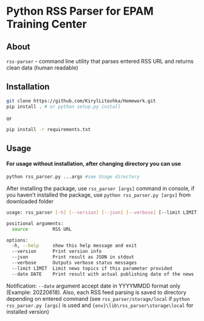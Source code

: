 # Python RSS Parser for EPAM Training Center

## About

`rss-parser` - command line utility that parses entered RSS URL and returns clean data (human readable)

## Installation

```bash
git clone https://github.com/KirylLitoshka/Homework.git
pip install . # or python setup.py install
```
or
```bash
pip install -r requirements.txt
```


## Usage
#### For usage without installation, after changing directory you can use
```bash
python rss_parser.py ...args #see Usage directory
```

After installing the package, use `rss_parser [args]` command in console, if you haven't installed the package, use `python rss_parser.py [args]` 
from downloaded folder 
```bash
usage: rss_parser [-h] [--version] [--json] [--verbose] [--limit LIMIT] [--date DATE] [source] 

positional arguments:
  source         RSS URL

options:
  -h, --help     show this help message and exit
  --version      Print version info
  --json         Print result as JSON in stdout
  --verbose      Outputs verbose status messages
  --limit LIMIT  Limit news topics if this parameter provided
  --date DATE    Print result with actual publishing date of the news
```
Notification: `--date` argument accept date in YYYYMMDD format only (Example: 20220618). Also, each RSS feed parsing is saved to directory depending on entered command
(see `rss_parser/storage/local` if `python rss_parser.py [args]` is used and `{env}\lib\rss_parser\storage\local` for installed version)